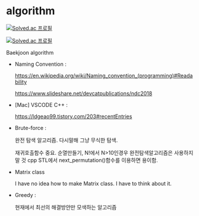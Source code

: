 # algorithm
[![Solved.ac
프로필](http://mazassumnida.wtf/api/mini/generate_badge?boj=wown252)](https://github.com/ellynhan/algorithm)



[![Solved.ac
프로필](http://mazassumnida.wtf/api/v2/generate_badge?boj=wown252)](https://solved.ac/wown252)



Baekjoon algorithm

* Naming Convention :

  <https://en.wikipedia.org/wiki/Naming_convention_(programming)#Readability>

  <https://www.slideshare.net/devcatpublications/ndc2018>


* [Mac] VSCODE C++ :
  
  <https://ldgeao99.tistory.com/203#recentEntries>


* Brute-force :
  
   완전 탐색 알고리즘. 다시말해 그냥 무식한 탐색.
   
   재귀호출함수 중요. 순열만들기, N!에서 N>10인경우 완전탐색알고리즘은 사용하지 말 것
   cpp STL에서 next_permutation()함수를 이용하면 용이함.

* Matrix class
  
   I have no idea how to make Matrix class. I have to think about it.
   
* Greedy :

  현재에서 최선의 해결방안만 모색하는 알고리즘
